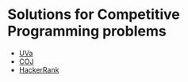 # Solutions for Competitive Programming problems

- [UVa](http://uhunt.onlinejudge.org/id/132786)
- [COJ](http://coj.uci.cu/user/useraccount.xhtml?username=magori)
- [HackerRank](https://www.hackerrank.com/esau_opr)
